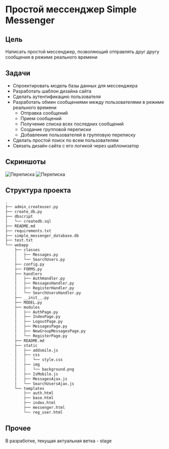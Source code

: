 # Простой мессенджер Simple Messenger

## Цель
Написать простой мессенджер, позволяющий отправлять друг другу сообщения в режиме реального времени

## Задачи
* Спроектировать модель базы данных для мессенджера
* Разработать шаблон дизайна сайта
* Сделать аутентификацию пользователя
* Разработать обмен сообщениями между пользователями в режиме реального времени
  * Отправка сообщений
  * Прием сообщений
  * Получение списка всех последних сообщений
  * Создание групповой переписки
  * Добавление пользователей в групповую переписку
* Сделать простой поиск по всем пользователям
* Связать дизайн сайта с его логикой через шаблонизатор

## Скриншоты
![Переписка](https://sun9-67.userapi.com/impg/20yPKqatnGXpa2EB4gSFA5GkcFkdH6XTF4KY0A/MSqqZZybmSI.jpg?size=1366x768&quality=96&sign=bb1104449d265770ad3c2dcd9b225729&type=album)
![Переписка](https://sun9-15.userapi.com/impg/CiwzSiN7gGdKdfUPsBoIgMxb312FOom2aHwwzw/ZpAtcYSAgMw.jpg?size=1366x768&quality=96&sign=6c5aae966f5e9188557af25b21a922a2&type=album)

## Cтруктура проекта
```markdown
.
├── admin_createuser.py
├── create_db.py
├── dbscript
│   └── createdb.sql
├── README.md
├── requirements.txt
├── simple_messenger_database.db
├── test.txt
└── webapp
    ├── classes
    │   ├── Messages.py
    │   └── SearchUsers.py
    ├── config.py
    ├── FORMS.py
    ├── handlers
    │   ├── AuthHandler.py
    │   ├── MessagesHandler.py
    │   ├── RegisterHandler.py
    │   └── SearchUsersHandler.py
    ├── __init__.py
    ├── MODEL.py
    ├── modules
    │   ├── AuthPage.py
    │   ├── IndexPage.py
    │   ├── LogoutPage.py
    │   ├── MessagesPage.py
    │   ├── NewGroupMessagesPage.py
    │   └── RegisterPage.py
    ├── README.md
    ├── static
    │   ├── addsmile.js
    │   ├── css
    │   │   └── style.css
    │   ├── img
    │   │   └── background.png
    │   ├── IsMobile.js
    │   ├── MessagesAjax.js
    │   └── SearchUsersAjax.js
    └── templates
        ├── auth.html
        ├── base.html
        ├── index.html
        ├── messenger.html
        └── reg_user.html
```

## Прочее
В разработке, текущая актуальная ветка - stage
